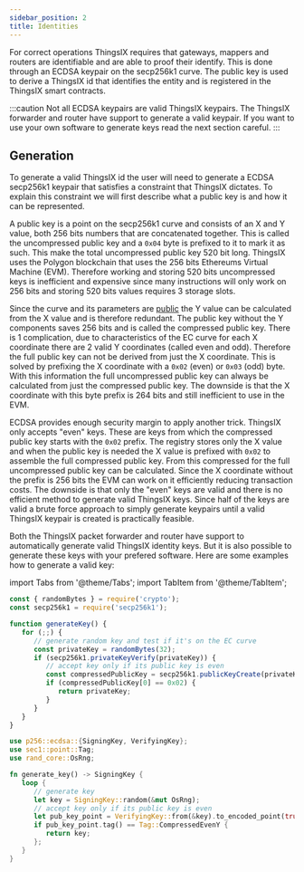 ```yaml
---
sidebar_position: 2
title: Identities
---
```

For correct operations ThingsIX requires that gateways, mappers and routers are
identifiable and are able to proof their identify. This is
done through an ECDSA keypair on the secp256k1 curve. The public key is used to
derive a ThingsIX id that identifies the entity and is registered in the
ThingsIX smart contracts.

:::caution
Not all ECDSA keypairs are valid ThingsIX keypairs. The ThingsIX forwarder and
router have support to generate a valid keypair. If you want to use your own
software to generate keys read the next section careful.
:::

## Generation
To generate a valid ThingsIX id the user will need to generate a ECDSA secp256k1
keypair that satisfies a constraint that ThingsIX dictates. To explain this
constraint we will first describe what a public key is and how it can be 
represented.

A public key is a point on the secp256k1 curve and consists of an X and Y value,
both 256 bits numbers that are concatenated together. This is called the 
uncompressed public key and a `0x04` byte is prefixed to it to mark it as such. 
This make the total uncompressed public key 520 bit long. ThingsIX uses the 
Polygon blockchain that uses the 256 bits Ethereums Virtual Machine (EVM). 
Therefore working and storing 520 bits uncompressed keys is inefficient and 
expensive since many instructions will only work on 256 bits and storing 520 
bits values requires 3 storage slots.

Since the curve and its parameters are [public](https://neuromancer.sk/std/nist/P-256)
the Y value can be calculated from the X value and is therefore redundant. The
public key without the Y components saves 256 bits and is called the compressed 
public key. There is 1 complication, due to characteristics of the EC curve for
each X coordinate there are 2 valid Y coordinates (called even and odd).
Therefore the full public key can not be derived from just the X coordinate. This 
is solved by prefixing the X coordinate with a `0x02` (even) or `0x03` (odd) byte. 
With this information the full uncompressed public key can always be calculated 
from just the compressed public key. The downside is that the X coordinate with 
this byte prefix is 264 bits and still inefficient to use in the EVM.

ECDSA provides enough security margin to apply another trick. ThingsIX only
accepts "even" keys. These are keys from which the compressed public key starts
with the `0x02` prefix. The registry stores only the X value and when the public
key is needed the X value is prefixed with `0x02` to assemble the full compressed
public key. From this compressed for the full uncompressed public key can be 
calculated. Since the X coordinate without the prefix is 256 bits the EVM can 
work on it efficiently reducing transaction costs. The downside is that only the
"even" keys are valid and there is no efficient method to generate valid
ThingsIX keys. Since half of the keys are valid a brute force approach to simply
generate keypairs until a valid ThingsIX keypair is created is practically
feasible.

Both the ThingsIX packet forwarder and router have support to automatically
generate valid ThingsIX identity keys. But it is also possible to generate these
keys with your prefered software. Here are some examples how to generate a valid
key:

import Tabs from '@theme/Tabs';
import TabItem from '@theme/TabItem';

<Tabs>
<TabItem value="js" label="javascript">

```js
const { randomBytes } = require('crypto');
const secp256k1 = require('secp256k1');

function generateKey() {
   for (;;) {
      // generate random key and test if it's on the EC curve
      const privateKey = randomBytes(32);
      if (secp256k1.privateKeyVerify(privateKey)) {
         // accept key only if its public key is even
         const compressedPublicKey = secp256k1.publicKeyCreate(privateKey);
         if (compressedPublicKey[0] == 0x02) {
            return privateKey;
         }
      }
   }
}
```

</TabItem>

<TabItem value="rust" label="rust">

```rust
use p256::ecdsa::{SigningKey, VerifyingKey};
use sec1::point::Tag;
use rand_core::OsRng;

fn generate_key() -> SigningKey {
   loop {
      // generate key
      let key = SigningKey::random(&mut OsRng);
      // accept key only if its public key is even
      let pub_key_point = VerifyingKey::from(&key).to_encoded_point(true);
      if pub_key_point.tag() == Tag::CompressedEvenY {
         return key;
      };
   }
}
```
</TabItem>
</Tabs>
